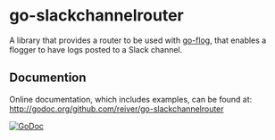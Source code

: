 # go-slackchannelrouter

A library that provides a router to be used with [go-flog](https://github.com/reiver/go-flog),
that enables a flogger to have logs posted to a Slack channel.


## Documention

Online documentation, which includes examples, can be found at: http://godoc.org/github.com/reiver/go-slackchannelrouter

[![GoDoc](https://godoc.org/github.com/reiver/go-slackchannelrouter?status.svg)](https://godoc.org/github.com/reiver/go-slackchannelrouter)
